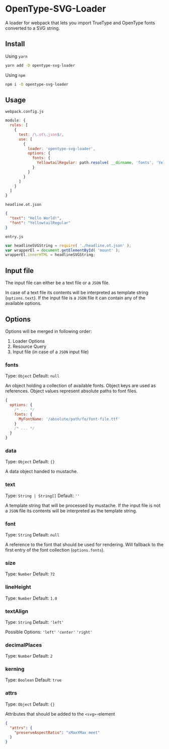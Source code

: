 # OpenType-SVG-Loader

A loader for webpack that lets you import TrueType and OpenType fonts converted to a SVG string.

## Install

Using `yarn`
```bash
yarn add -D opentype-svg-loader
```

Using `npm`
```bash
npm i -D opentype-svg-loader
```

## Usage

`webpack.config.js`

```javascript
module: {
  rules: [
    {
      test: /\.ot\.json$/,
      use: [
        {
          loader: 'opentype-svg-loader',
          options: {
            fonts: {
              YellowtailRegular: path.resolve( __dirname, 'fonts', 'Yellowtail', 'Yellowtail-Regular.ttf' )
            }
          }
        }
      ]
    }
  ]
}
```

`headline.ot.json`

```json
{
  "text": "Hello World!",
  "font": "YellowtailRegular"
}
```

`entry.js`

```javascript
var headlineSVGString = require( './headline.ot.json' );
var wrapperEl = document.getElementById( 'mount' );
wrapperEl.innerHTML = headlineSVGString;
```

## Input file

The input file can either be a text file or a `JSON` file.

In case of a text file its contents will be interpreted as template string (`options.text`).
If the input file is a `JSON` file it can contain any of the available options. 

## Options

Options will be merged in following order:
1. Loader Options
2. Resource Query
3. Input file (in case of a `JSON` input file)

### fonts
Type: `Object`
Default: `null`

An object holding a collection of available fonts. Object keys are used as references. Object values represent absolute paths to font files.

```javascript
{
  options: {
    /* ... */
    fonts: {
      MyFontName: '/absolute/path/fo/font-file.ttf'
    }
    /* ... */
  }
}
```

### data
Type: `Object`
Default: `{}`

A data object handed to mustache.

### text
Type: `String | String[]`
Default: `''`

A template string that will be processed by mustache. If the input file is not a `JSON` file its contents will be interpreted as the template string.

### font
Type: `String`
Default: `null`

A reference to the font that should be used for rendering. Will fallback to the first entry of the font collection (`options.fonts`).

### size
Type: `Number`
Default: `72`

### lineHeight
Type: `Number`
Default: `1.0`

### textAlign
Type: `String`
Default: `'left'`

Possible Options: `'left'` `'center'` `'right'` 

### decimalPlaces
Type: `Number`
Default: `2`

### kerning
Type: `Boolean`
Default: `true`

### attrs
Type: `Object`
Default: `{}`

Attributes that should be added to the `<svg>`-element

```json
{
  "attrs": {
    "preserveAspectRatio": "xMaxYMax meet"
  }
}
```
